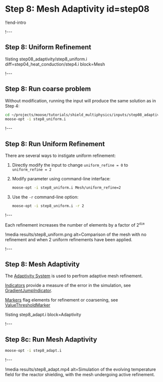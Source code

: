 # Step 8: Mesh Adaptivity id=step08

!!end-intro

!---

## Step 8: Uniform Refinement

!listing step08_adaptivity/step8_uniform.i diff=step04_heat_conduction/step4.i block=Mesh

!---

## Step 8: Run coarse problem

Without modification, running the input will produce the same solution as in Step 4:

```bash
cd ~/projects/moose/tutorials/shield_multiphysics/inputs/step08_adaptivity
moose-opt -i step8_uniform.i
```

!---

## Step 8: Run Uniform Refinement

There are several ways to instigate uniform refinement:

1. Directly modify the input to change `uniform_refine = 0` to `uniform_refine = 2`

2. Modify parameter using command-line interface:

   ```bash
   moose-opt -i step8_uniform.i Mesh/uniform_refine=2
   ```

3. Use the `-r` command-line option:

   ```bash
   moose-opt -i step8_uniform.i -r 2
   ```

!---

Each refinement increases the number of elements by a factor of $2^{\texttt{dim}}$

!media results/step8_uniform.png
       alt=Comparison of the mesh with no refinement and when 2 uniform refinements have been applied.

!---

## Step 8: Mesh Adaptivity

The [Adaptivity System](syntax/Adaptivity/index.md) is used to perfrom adaptive mesh refinement.

[Indicators](Indicators/index.md) provide a measure of the error in the simulation, see [GradientJumpIndicator](GradientJumpIndicator.md).

[Markers](Markers/index.md) flag elements for refinement or coarsening, see [ValueThresholdMarker](ValueThresholdMarker.md)

!listing step8_adapt.i block=Adaptivity

!---

## Step 8c: Run Mesh Adaptivity

```bash
moose-opt -i step8_adapt.i
```

!---

!media results/step8_adapt.mp4
       alt=Simulation of the evolving temperature field for the reactor shielding, with the mesh undergoing active refinement.
